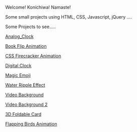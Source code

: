 Welcome! Konichiwa! Namaste!

Some small projects using HTML, CSS, Javascript, jQuery ....

Some Projects to see.....



[Analog_Clock](https://astrogeek77.github.io/Daily-Coding-Challenge-2021/Analog%20Clock/)

[Book Flip Animation](https://astrogeek77.github.io/Daily-Coding-Challenge-2021/Book%20Flip%20Animation/)

[CSS Firecracker Animation](https://astrogeek77.github.io/Daily-Coding-Challenge-2021/CSS%20Firecracker%20Animation/)

[Digital Clock](https://astrogeek77.github.io/Daily-Coding-Challenge-2021/Digital%20Clock/)

[Magic Emoji](https://astrogeek77.github.io/Daily-Coding-Challenge-2021/Magic%20Emoji/)

[Water Ripple Effect](https://astrogeek77.github.io/Daily-Coding-Challenge-2021/Water%20Ripple%20Effect/)

[Video Background](https://astrogeek77.github.io/Daily-Coding-Challenge-2021/video%20background/)

[Video Background 2](https://astrogeek77.github.io/Daily-Coding-Challenge-2021/video%20background%202/)

[3D Foldable Card](https://astrogeek77.github.io/Daily-Coding-Challenge-2021/3D%20Foldable%20Card/)

[Flapping Birds Animation](https://astrogeek77.github.io/Daily-Coding-Challenge-2021/Flapping%20Birds%20Animation/)
